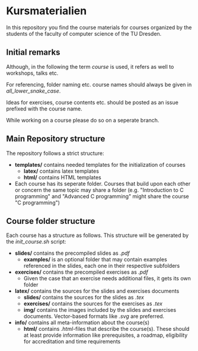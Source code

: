 # Kursmaterialien
In this repository you find the course materials for courses organized by the students of the faculty of computer science of the TU Dresden.


## Initial remarks
Although, in the following the term *course* is used, it refers as well to workshops, talks etc.

For referencing, folder naming etc. course names should always be given in *all_lower_snake_case*.

Ideas for exercises, course contents etc. should be posted as an issue prefixed with the course name.

While working on a course please do so on a seperate branch.

## Main Repository structure
The repository follows a strict structure:
* **templates/** contains needed templates for the initialization of courses
  * **latex/** contains latex templates
  * **html/** contains HTML templates
* Each course has its seperate folder. Courses that build upon each other or concern the same topic may share a folder (e.g. "Introduction to C programming" and "Advanced C programming" might share the course "C programming")

## Course folder structure
Each course has a structure as follows. This structure will be generated by the *init_course.sh* script:
* **slides/** contains the precompiled slides as *.pdf*
  * **examples/** is an optional folder that may contain examples referenced in the slides, each one in their respective subfolders 
* **exercises/** contains the precompiled exercises as *.pdf*
  * Given the case that an exercise needs additional files, it gets its own folder 
* **latex/** contains the sources for the slides and exercises documents
  * **slides/** contains the sources for the slides as *.tex*
  * **exercises/** contains the sources for the exercises as *.tex*
  * **img/** contains the images included by the slides and exercises documents. Vector-based formats like *.svg* are preferred.
* **info/** contains all meta-information about the course(s)
  * **html/** contains *.html*-files that describe the course(s). These should at least provide information like prerequisites, a roadmap, eligibility for accreditation and time requirements 
